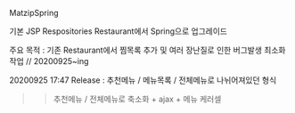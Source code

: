 
MatzipSpring

기본 JSP Respositories Restaurant에서 Spring으로 업그레이드

주요 목적 : 기존 Restaurant에서 찜목록 추가 및 여러 장난질로 인한 버그발생 최소화작업 // 20200925~ing


20200925 17:47 Release : 추천메뉴 / 메뉴목록 / 전체메뉴로 나뉘어져있던 형식 
>> 추천메뉴 / 전체메뉴로 축소화 + ajax + 메뉴 케러셀 
